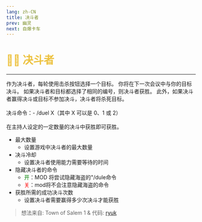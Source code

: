 ```yaml
---
lang: zh-CN
title: 决斗者
prev: 幽灵
next: 自爆卡车
---
```


# <font color="#edc240">🏴‍☠️ <b>决斗者</b></font> <Badge text="Chaos" type="tip" vertical="middle"/>

***

作为决斗者，每轮使用击杀按钮选择一个目标。
你将在下一次会议中与你的目标决斗。
如果决斗者和目标都选择了相同的编号，则决斗者获胜。
此外，如果决斗者赢得决斗或目标不参加决斗，决斗者将杀死目标。<br><br>
决斗命令：- /duel X（其中 X 可以是 0、1 或 2）<br><br>
在主持人设定的一定数量的决斗中获胜即可获胜。

- 最大数量
  - 设置游戏中决斗者的最大数量
- 决斗冷却
  - 设置决斗者使用能力需要等待的时间
- 隐藏决斗者的命令
  - <font color=green>开</font>：MOD 将尝试隐藏海盗的"/dule命令
  - <font color=red>关</font>：mod将不会注意隐藏海盗的命令
- 获胜所需的成功决斗次数
  - 设置决斗者需要赢得多少次决斗才能获胜

> 想法来自: Town of Salem 1 & 代码: [ryuk](#)
